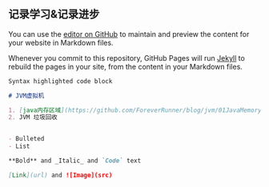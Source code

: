 ## 记录学习&记录进步

You can use the [editor on GitHub](https://github.com/ForeverRunner/blog/edit/gh-pages/index.md) to maintain and preview the content for your website in Markdown files.

Whenever you commit to this repository, GitHub Pages will run [Jekyll](https://jekyllrb.com/) to rebuild the pages in your site, from the content in your Markdown files.


```markdown
Syntax highlighted code block

# JVM虚拟机

1. [java内存区域](https://github.com/ForeverRunner/blog/jvm/01JavaMemory.md) 
2. JVM 垃圾回收


- Bulleted
- List

**Bold** and _Italic_ and `Code` text

[Link](url) and ![Image](src)
```
